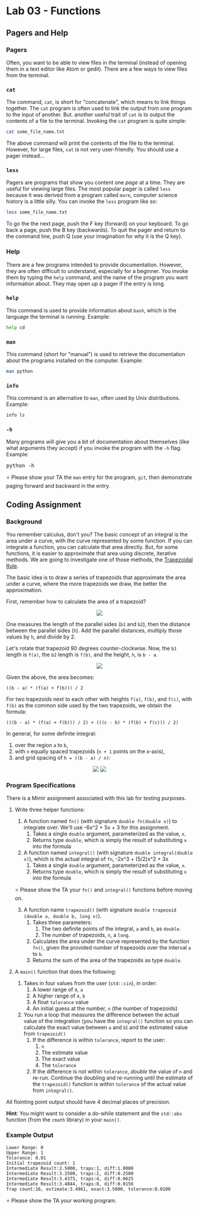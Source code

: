 # Lab 03 - Functions

## Pagers and Help

### Pagers

Often, you want to be able to view files in the terminal (instead of opening them in a text editor like Atom or gedit). There are a few ways to view files from the terminal.

### `cat`

The command, `cat`, is short for "concatenate", which means to link things together. The `cat` program is often used to link the output from one program to the input of another. But. another useful trait of `cat` is to output the contents of a file to the terminal. Invoking the `cat` program is quite simple:

```bash
cat some_file_name.txt
```

The above command will print the contents of the file to the terminal. However, for large files, `cat` is not very user-friendly. You should use a pager instead...

### `less`

Pagers are programs that show you content one _page_ at a time. They are useful for viewing large files. The most popular pager is called `less` because it was derived from a program called `more`, computer science history is a little silly. You can invoke the `less` program like so:

```bash
less some_file_name.txt
```

To go the the next page, push the F key (forward) on your keyboard. To go back a page, push the B key (backwards). To quit the pager and return to the command line, push Q (use your imagination for why it is the Q key).

### Help

There are a few programs intended to provide documentation. However, they are often difficult to understand, especially for a beginner. You invoke them by typing the `help` command, and the name of the program you want information about. They may open up a pager if the entry is long.

### `help`

This command is used to provide information about `bash`, which is the language the terminal is running. Example:

```bash
help cd
```

### `man`

This command (short for "manual") is used to retrieve the documentation about the programs installed on the computer. Example:

```bash
man python
```

### `info`

This command is an alternative to `man`, often used by Unix distributions. Example:

```bash
info ls
```

### `-h`

Many programs will give you a bit of documentation about themselves (like what arguments they accept) if you invoke the program with the `-h` flag. Example:

<pre>python -h</pre>

⭐ Please show your TA the `man` entry for the program, `git`, then demonstrate paging forward and backward in the entry.

## Coding Assignment

### Background

You remember calculus, don't you? The basic concept of an integral is the area under a curve, with the curve represented by some function. If you can integrate a function, you can calculate that area directly. But, for some functions, it is easier to approximate that area using discrete, iterative methods. We are going to investigate one of those methods, the [Trapezoidal Rule](http://en.wikipedia.org/wiki/Trapezoidal_rule).

The basic idea is to draw a series of trapezoids that approximate the area under a curve, where the more trapezoids we draw, the better the approximation.

First, remember how to calculate the area of a trapezoid?

<center>

![](../.assets/images/trap_image.jpg)

</center>

One measures the length of the parallel sides (`b1` and `b2`), then the distance between the parallel sides (`h`). Add the parallel distances, multiply those values by `h`, and divide by 2.

Let's rotate that trapezoid 90 degrees counter-clockwise. Now, the `b1` length is `f(a)`, the `b2` length is `f(b)`, and the height, `h`, is `b - a`.

<center>

![](../.assets/images/area_curve.jpg)

</center>

Given the above, the area becomes: 

`((b - a) * (f(a) + f(b))) / 2`

For two trapezoids next to each other with heights `f(a)`, `f(b)`, and `f(c)`, with `f(b)` as the common side used by the two trapezoids, we obtain the formula:

`(((b - a) * (f(a) + f(b))) / 2) + (((c - b) * (f(b) + f(c))) / 2)`

In general, for some definite integral:
1.  over the region `a` to `b`,
2.  with `n` equally spaced trapezoids (`n + 1` points on the x-axis),
3.  and grid spacing of `h = ((b - a) / n)`:

<center>

![](../.assets/images/formula_1.svg) 
![](../.assets/images/formula_2.svg)

</center>

### Program Specifications

There is a Mimir assignment associated with this lab for testing purposes.

1.  Write three helper functions:
    1.  A function named `fn()` (with signature `double fn(double x)`) to integrate over. We'll use -6x^2 + 5x + 3 for this assignment.
        1.  Takes a single `double` argument, parameterized as the value, `x`.
        2.  Returns type `double`, which is simply the result of substituting `x` into the formula
    2.  A function named `integral()` (with signature `double integral(double x)`), which is the actual integral of `fn`, -2x^3 + (5/2)x^2 + 3x
        1.  Takes a single `double` argument, parameterized as the value, `x`.
        2.  Returns type `double`, which is simply the result of substituting `x` into the formula

    ⭐ Please show the TA your `fn()` and `integral()` functions before moving on.

    3.  A function name `trapezoid()` (with signature `double trapezoid (double a, double b, long n)`).
        1.  Takes three parameters:
            1.  The two definite points of the integral, `a` and `b`, as `double`.
            2.  The number of trapezoids, `n`, a `long`.
        2.  Calculates the area under the curve represented by the function `fn()`, given the provided number of trapezoids over the interval `a` to `b`.
        3.  Returns the sum of the area of the trapezoids as type `double`.
2.  A `main()` function that does the following:
    1.  Takes in four values from the user (`std::cin`), in order:
        1.  A lower range of x, `a`
        2.  A higher range of x, `b`
        3.  A float `tolerance` value
        4.  An initial guess at the number, `n` (the number of trapezoids)
    2.  You run a loop that measures the difference between the actual value of the integration (you have the `integral()` function so you can calculate the exact value between `a` and `b`) and the estimated value from `trapezoid()`
        1.  If the difference is within `tolerance`, report to the user:
            1.  `n`
            2.  The estimate value
            3.  The exact value
            4.  The `tolerance`
        2.  If the difference is not within `tolerance`, _double_ the value of `n` and re-run. Continue the doubling and re-running until the estimate of the `trapezoid()` function is within `tolerance` of the actual value from `integral()`.

All flointing point output should have 4 decimal places of precision.

**Hint**: You might want to consider a do-while statement and the `std::abs` function (from the `cmath` library) in your `main()`.

### Example Output

```
Lower Range: 0
Upper Range: 1
Tolerance: 0.01
Initial trapezoid count: 1
Intermediate Result:2.5000, traps:1, diff:1.0000
Intermediate Result:3.2500, traps:2, diff:0.2500
Intermediate Result:3.4375, traps:4, diff:0.0625
Intermediate Result:3.4844, traps:8, diff:0.0156
Trap count:16, estimate:3.4961, exact:3.5000, tolerance:0.0100
```

⭐ Please show the TA your working program.
